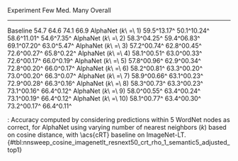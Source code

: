 Experiment                     Few         Med.         Many     Overall
---------------------  -----------  -----------  -----------  ----------
Baseline                      54.7         64.6         74.1        66.9
AlphaNet (_k_\ =\ 1)   59.5^13.17^  50.1^10.24^  58.6^11.01^  54.6^7.35^
AlphaNet (_k_\ =\ 2)   58.3^04.25^  59.4^06.83^  69.1^07.20^  63.0^5.47^
AlphaNet (_k_\ =\ 3)   57.2^00.74^  62.8^00.45^  72.6^00.27^  65.8^0.22^
AlphaNet (_k_\ =\ 4)   58.1^00.51^  63.0^00.33^  72.6^00.17^  66.0^0.19^
AlphaNet (_k_\ =\ 5)   57.8^00.96^  62.9^00.34^  72.8^00.20^  66.0^0.17^
AlphaNet (_k_\ =\ 6)   58.2^00.81^  63.3^00.20^  73.0^00.20^  66.3^0.07^
AlphaNet (_k_\ =\ 7)   58.9^00.66^  63.1^00.23^  72.9^00.28^  66.3^0.16^
AlphaNet (_k_\ =\ 8)   58.3^00.73^  63.3^00.23^  73.1^00.16^  66.4^0.12^
AlphaNet (_k_\ =\ 9)   58.0^00.55^  63.4^00.24^  73.1^00.19^  66.4^0.12^
AlphaNet (_k_\ =\ 10)  58.1^00.77^  63.4^00.30^  73.2^00.17^  66.4^0.11^

: Accuracy computed by considering predictions within 5 WordNet nodes as correct, for AlphaNet using varying number of nearest neighbors (_k_) based on cosine distance, with \acs{cRT} baseline on ImageNet-LT. {#tbl:nnsweep_cosine_imagenetlt_resnext50_crt_rho_1_semantic5_adjusted_top1}
